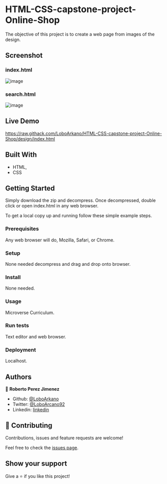 # HTML-CSS-capstone-project-Online-Shop
The objective of this project is to create a web page from images of the design.


## Screenshot

### index.html

![image](https://user-images.githubusercontent.com/33432289/78175616-6756cb80-7418-11ea-887b-3b61bc54f4b3.png)

### search.html

![image](https://user-images.githubusercontent.com/33432289/78175852-ccaabc80-7418-11ea-93d5-b4cebd471f8f.png)


## Live Demo

https://raw.githack.com/LoboArkano/HTML-CSS-capstone-project-Online-Shop/design/index.html

## Built With

- HTML,
- CSS

## Getting Started

Simply download the zip and decompress. Once decompressed, double click or open index.html in any web browser. 


To get a local copy up and running follow these simple example steps.

### Prerequisites

Any web browser will do, Mozilla, Safari, or Chrome. 

### Setup

None needed decompress and drag and drop onto browser. 

### Install

None needed. 

### Usage

Microverse Curriculum. 

### Run tests

Text editor and web browser.

### Deployment

Localhost. 



## Authors

👤 **Roberto Perez Jimenez**

- Github: [@LoboArkano](https://github.com/LoboArkano)
- Twitter: [@LoboArcano92](https://twitter.com/LoboArcano92)
- Linkedin: [linkedin](https://www.linkedin.com/in/jos%C3%A9-roberto-p%C3%A9rez-jim%C3%A9nez-97a729195/ )

## 🤝 Contributing

Contributions, issues and feature requests are welcome!

Feel free to check the [issues page](issues/).

## Show your support

Give a ⭐️ if you like this project!